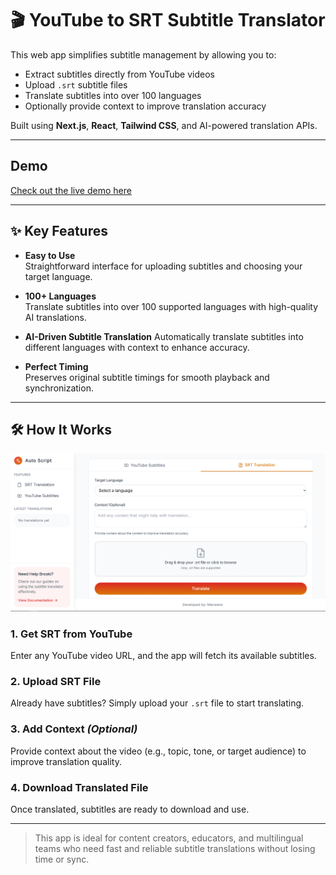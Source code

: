 # 🎬 YouTube to SRT Subtitle Translator

This web app simplifies subtitle management by allowing you to:

- Extract subtitles directly from YouTube videos
- Upload `.srt` subtitle files
- Translate subtitles into over 100 languages
- Optionally provide context to improve translation accuracy

Built using **Next.js**, **React**, **Tailwind CSS**, and AI-powered translation APIs.

---

## Demo

[Check out the live demo here](https://autotranscript-two.vercel.app/)


---

## ✨ Key Features

- **Easy to Use**  
  Straightforward interface for uploading subtitles and choosing your target language.

- **100+ Languages**  
  Translate subtitles into over 100 supported languages with high-quality AI translations.

- **AI-Driven Subtitle Translation**
  Automatically translate subtitles into different languages with context to enhance accuracy.

- **Perfect Timing**  
  Preserves original subtitle timings for smooth playback and synchronization.

---

## 🛠️ How It Works

![Form UI](./public/main-form.png)

### 1. Get SRT from YouTube
Enter any YouTube video URL, and the app will fetch its available subtitles.

### 2. Upload SRT File
Already have subtitles? Simply upload your `.srt` file to start translating.

### 3. Add Context *(Optional)*
Provide context about the video (e.g., topic, tone, or target audience) to improve translation quality.

### 4. Download Translated File
Once translated, subtitles are ready to download and use.

---

> This app is ideal for content creators, educators, and multilingual teams who need fast and reliable subtitle translations without losing time or sync.

